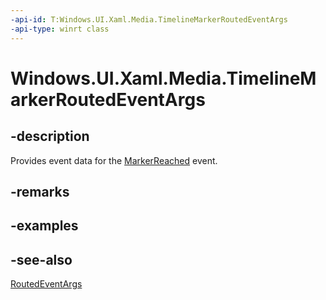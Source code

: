 ```yaml
---
-api-id: T:Windows.UI.Xaml.Media.TimelineMarkerRoutedEventArgs
-api-type: winrt class
---
```


<!-- Class syntax.
public class TimelineMarkerRoutedEventArgs : Windows.UI.Xaml.RoutedEventArgs, Windows.UI.Xaml.Media.ITimelineMarkerRoutedEventArgs
-->

# Windows.UI.Xaml.Media.TimelineMarkerRoutedEventArgs

## -description
Provides event data for the [MarkerReached](../windows.ui.xaml.controls/mediaelement_markerreached.md) event.


## -remarks

## -examples

## -see-also
[RoutedEventArgs](../windows.ui.xaml/routedeventargs.md)
